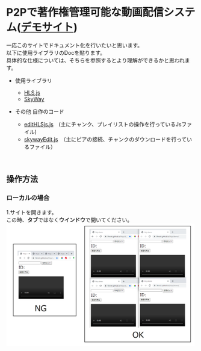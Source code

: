 # P2Pで著作権管理可能な動画配信システム([デモサイト](https://fkmstc.github.io/hlsjs/demo/))
一応このサイトでドキュメント化を行いたいと思います。  
以下に使用ライブラリのDocを貼ります。  
具体的な仕様については、そちらを参照するとより理解ができるかと思われます。  
* 使用ライブラリ
    * [HLS.js](https://github.com/video-dev/hls.js/)
    * [SkyWay](https://webrtc.ecl.ntt.com/api-reference/javascript.html)

* その他 自作のコード
    * [editHLSjs.js](./demo/js/editHLSjs.js)　(主にチャンク、プレイリストの操作を行っているJsファイル)
    * [skywayEdit.js](./demo/js/skywayEdit.js)　（主にピアの接続、チャンクのダウンロードを行っているファイル） 
<br> 

## 操作方法
### ローカルの場合
1.サイトを開きます。  
この時、**タブ**ではなく**ウインドウ**で開いてください。  
<img width="500" alt="Window" src="./image/window.png">